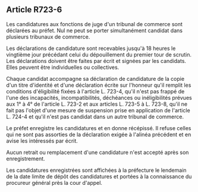 Article R723-6
----
Les candidatures aux fonctions de juge d'un tribunal de commerce sont déclarées
au préfet. Nul ne peut se porter simultanément candidat dans plusieurs tribunaux
de commerce.

Les déclarations de candidature sont recevables jusqu'à 18 heures le vingtième
jour précédant celui du dépouillement du premier tour de scrutin. Les
déclarations doivent être faites par écrit et signées par les candidats. Elles
peuvent être individuelles ou collectives.

Chaque candidat accompagne sa déclaration de candidature de la copie d'un titre
d'identité et d'une déclaration écrite sur l'honneur qu'il remplit les
conditions d'éligibilité fixées à l'article L. 723-4, qu'il n'est pas frappé de
l'une des incapacités, incompatibilités, déchéances ou inéligibilités prévues
aux 1° à 4° de l'article L. 723-2 et aux articles L. 723-5 à L. 723-8, qu'il ne
fait pas l'objet d'une mesure de suspension prise en application de l'article L.
724-4 et qu'il n'est pas candidat dans un autre tribunal de commerce.

Le préfet enregistre les candidatures et en donne récépissé. Il refuse celles
qui ne sont pas assorties de la déclaration exigée à l'alinéa précédent et en
avise les intéressés par écrit.

Aucun retrait ou remplacement d'une candidature n'est accepté après son
enregistrement.

Les candidatures enregistrées sont affichées à la préfecture le lendemain de la
date limite de dépôt des candidatures et portées à la connaissance du procureur
général près la cour d'appel.
